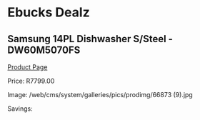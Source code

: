 
# Ebucks Dealz
## Samsung 14PL Dishwasher S/Steel - DW60M5070FS
[Product Page](https://www.ebucks.com/web/shop/productSelected.do?prodId=1226234031&catId=704983786)

Price: R7799.00

Image: /web/cms/system/galleries/pics/prodimg/66873 (9).jpg

Savings: 


	